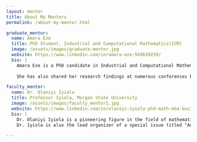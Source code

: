 ```yaml
---
layout: mentor
title: About My Mentors
permalink: /about-my-mentor.html

graduate_mentor:
  name: Amara Eze
  title: PhD Student, Industrial and Computational Mathematics(ICM)
  image: /assets/images/graduate-mentor.jpg
  website: https://www.linkedin.com/in/amara-eze-569b59259/
  bio: |
    Amara Eze is a PhD candidate in Industrial and Computational Mathematics. Her research is centered on developing effective iterative algorithms to address nonlinear optimization issues, especially in the realms of healthcare and image processing within machine learning. One of her ongoing projects is focused on creating an algorithm to enhance disease prediction.
    
    She has also shared her research findings at numerous conferences both nationally and internationally, including in Paris, France. She is well-versed in various machine learning techniques such as ELM, SVM,and kNN.

faculty_mentor:
  name: Dr. Olaniyi Iyiola
  title: Professor Iyiola, Morgan State University
  image: /assets/images/faculty_mentor1.jpg
  website: https://www.linkedin.com/in/olaniyi-iyiola-phd-math-mba-business-analytics-89073455/
  bio: |
    Dr. Olaniyi Iyiola is a pioneering figure in the field of mathematics. He is associate Professor at Morgan State University specializing in the intersection of mathematics and artificial intelligence. He is a passionate researcher in fields such as Information Theory, Graph Theory, Numerical Methods, and Computational Complexity, with a focus on advancing AI applications in diverse domains, including cybersecurity, biomedical science, healthcare, and financial services. 
    Dr. Iyiola is also the lead organizer of a special issue titled "Advances in Computing Methods for Artificial Intelligence" to be published in Mathematics, MDPI, aimed at pushing the frontiers of AI research. His contributions to the academic community were recently recognized with the MGB-SIAM Early Career Fellowship for 2023-2025, highlighting his exceptional achievements and commitment to supporting diversity, equity, and inclusion in STEM fields.

---
```

